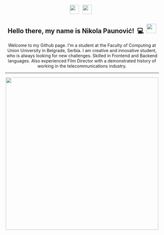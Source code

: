 <p align='center'>
<a href="mailto:nikolapaunovic99@gmail.com"><img height="30" src="https://upload.wikimedia.org/wikipedia/commons/4/4e/Gmail_Icon.png"></a>&nbsp;&nbsp;
<a href="https://www.linkedin.com/in/nikola-p-977453121/"><img height="30" src="https://github.com/stephenajulu/WaylonWalker/blob/main/icon/linkedin.png?raw=true"></a>&nbsp;&nbsp;
</p>

<h2 align="center">Hello there, my name is Nikola Paunović!&nbsp;&nbsp;💻&nbsp;&nbsp;<img src="https://raw.githubusercontent.com/MartinHeinz/MartinHeinz/master/wave.gif" width="31px"></h2>

<p align="center">Welcome to my Github page. I'm a student at the Faculty of Computing at Union University in Belgrade, Serbia. I am creative and innovative student, who is always looking for new challenges. Skilled in Frontend and Backend languages.
Also experienced Film Director with a demonstrated history of working in the telecommunications industry.</p>

---
<p align='center'>
<img width="500" align='center' src="https://github-readme-stats.vercel.app/api?username=NikolaMag99&show_icons=true&theme=tokyonight">
</p>

